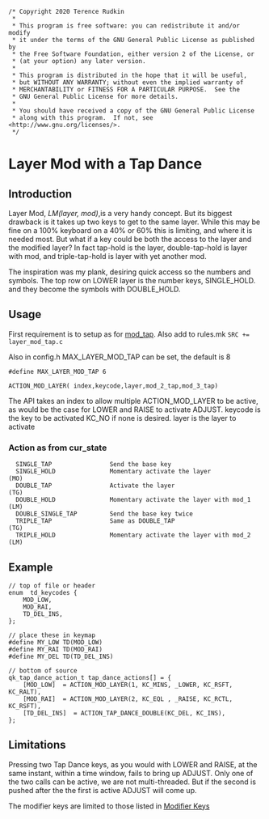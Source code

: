 
```
/* Copyright 2020 Terence Rudkin
 *
 * This program is free software: you can redistribute it and/or modify
 * it under the terms of the GNU General Public License as published by
 * the Free Software Foundation, either version 2 of the License, or
 * (at your option) any later version.
 *
 * This program is distributed in the hope that it will be useful,
 * but WITHOUT ANY WARRANTY; without even the implied warranty of
 * MERCHANTABILITY or FITNESS FOR A PARTICULAR PURPOSE.  See the
 * GNU General Public License for more details.
 *
 * You should have received a copy of the GNU General Public License
 * along with this program.  If not, see <http://www.gnu.org/licenses/>.
 */
```

# Layer Mod with a Tap Dance
## Introduction

Layer Mod, *LM(layer, mod)*,is a very handy concept. But its biggest drawback is it takes up two keys to get to the same layer.  While this may be fine on a 100% keyboard on a 40% or 60% this is limiting, and where it is needed most. But what if a key could be both the access to the layer and the modified layer?  In fact tap-hold is the layer, double-tap-hold is layer with mod, and triple-tap-hold is layer with yet another mod.

The inspiration was my plank, desiring quick access so the numbers and symbols.  The top row on LOWER layer is the number keys, SINGLE\_HOLD.  and they become the symbols with DOUBLE\_HOLD.

## Usage

First requirement is to setup as for [mod_tap](https://docs.qmk.fm/#/feature_tap_dance?id=how-to-use). Also add to rules.mk ```SRC += layer_mod_tap.c```

Also in config.h MAX\_LAYER\_MOD\_TAP can be set, the default is 8 

```
#define MAX_LAYER_MOD_TAP 6
```

```
ACTION_MOD_LAYER( index,keycode,layer,mod_2_tap,mod_3_tap)
```
The API takes an index to allow multiple ACTION\_MOD\_LAYER to be active, as would be the case for LOWER and RAISE to activate ADJUST.   keycode is the key to be activated KC_NO if none is desired.  layer is the layer to activate



### Action as from cur_state

```
  SINGLE_TAP 				Send the base key
  SINGLE_HOLD				Momentary activate the layer   			(MO)
  DOUBLE_TAP				Activate the layer							(TG)
  DOUBLE_HOLD				Momentary activate the layer with mod_1	(LM)
  DOUBLE_SINGLE_TAP 		Send the base key twice
  TRIPLE_TAP				Same as DOUBLE_TAP							(TG)
  TRIPLE_HOLD				Momentary activate the layer with mod_2	(LM)
```

## Example
```
// top of file or header
enum  td_keycodes {
    MOD_LOW,
    MOD_RAI,
    TD_DEL_INS,
};

// place these in keymap
#define MY_LOW TD(MOD_LOW)
#define MY_RAI TD(MOD_RAI)
#define MY_DEL TD(TD_DEL_INS)

// bottom of source 
qk_tap_dance_action_t tap_dance_actions[] = {
    [MOD_LOW]  = ACTION_MOD_LAYER(1, KC_MINS, _LOWER, KC_RSFT, KC_RALT),
    [MOD_RAI]  = ACTION_MOD_LAYER(2, KC_EQL , _RAISE, KC_RCTL, KC_RSFT),
    [TD_DEL_INS]  = ACTION_TAP_DANCE_DOUBLE(KC_DEL, KC_INS),
};
```
## Limitations
Pressing two Tap Dance keys, as you would with LOWER and RAISE, at the same instant, within a time window, fails to bring up  ADJUST.  Only one of the two calls can be active, we are not multi-threaded.  But if the second is pushed after the the first is active ADJUST will come up.  

The modifier keys are limited to those listed in [Modifier Keys](https://docs.qmk.fm/#/feature_advanced_keycodes?id=modifier-keys)